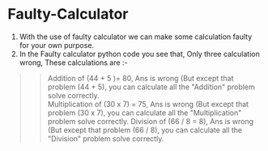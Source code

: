 # Faulty-Calculator
1) With the use of faulty calculator we can make some calculation faulty for your own purpose.     
2) In the Faulty calculator python code you see that, Only three calculation  wrong, These calculations are :-
  >> Addition of (44 + 5 )= 80, Ans is wrong (But except that problem (44 + 5), you can calculate all the "Addition" problem solve correctly.  
  >> Multiplication of (30 x 7) = 75, Ans is wrong  (But except that problem (30 x 7), you can calculate all the "Multiplication" problem solve correctly.
  >> Division of (66 / 8 = 8), Ans is wrong (But except that problem (66 / 8), you can calculate all the "Division" problem solve correctly.
  
